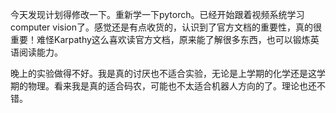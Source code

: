 今天发现计划得修改一下。重新学一下pytorch。已经开始跟着视频系统学习computer vision了。感觉还是有点收货的，认识到了官方文档的重要性，真的很重要！难怪Karpathy这么喜欢读官方文档，原来能了解很多东西，也可以锻炼英语阅读能力。

晚上的实验做得不好。我是真的讨厌也不适合实验，无论是上学期的化学还是这学期的物理。看来我是真的适合码农，可能也不太适合机器人方向的了。理论也还不错。